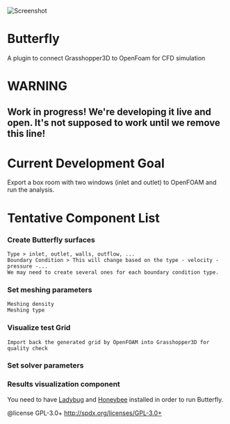 ![Screenshot](https://raw.githubusercontent.com/mostaphaRoudsari/Butterfly/master/graphics/icon/butterfly_100px.png)

Butterfly
========================================
A plugin to connect Grasshopper3D to OpenFoam for CFD simulation

WARNING
========================================
## Work in progress! We're developing it live and open. It's not supposed to work until we remove this line!


Current Development Goal
========================================
Export a box room with two windows (inlet and outlet) to OpenFOAM and run the analysis.


Tentative Component List
========================================
### Create Butterfly surfaces
	Type > inlet, outlet, walls, outflow, ...
	Boundary Condition > This will change based on the type - velocity - pressure -...
	We may need to create several ones for each boundary condition type.

### Set meshing parameters
	Meshing density
	Meshing type

### Visualize test Grid
	Import back the generated grid by OpenFOAM into Grasshopper3D for quality check

### Set solver parameters

### Results visualization component


You need to have [Ladybug](https://github.com/mostaphaRoudsari/Ladybug) and [Honeybee](https://github.com/mostaphaRoudsari/Ladybug) installed in order to run Butterfly.


@license GPL-3.0+ <http://spdx.org/licenses/GPL-3.0+>

